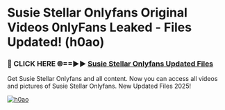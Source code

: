 # Susie Stellar Onlyfans Original Videos 0nlyFans Leaked - Files Updated! (h0ao)

<h3>🔴 CLICK HERE 🌐==►► <a href="https://tinyurl.com/ehrbuxhb" rel="nofollow">Susie Stellar Onlyfans Updated Files</a></h3>

Get Susie Stellar Onlyfans and all content. Now you can access all videos and pictures of Susie Stellar Onlyfans. New Updated Files 2025!

[![h0ao](https://i.imgur.com/lVYEuWS.gif)](https://tinyurl.com/ehrbuxhb)
